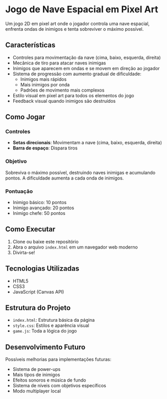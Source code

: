 # Jogo de Nave Espacial em Pixel Art

Um jogo 2D em pixel art onde o jogador controla uma nave espacial, enfrenta ondas de inimigos e tenta sobreviver o máximo possível.

## Características

- Controles para movimentação da nave (cima, baixo, esquerda, direita)
- Mecânica de tiro para atacar naves inimigas
- Inimigos que aparecem em ondas e se movem em direção ao jogador
- Sistema de progressão com aumento gradual de dificuldade:
  - Inimigos mais rápidos
  - Mais inimigos por onda
  - Padrões de movimento mais complexos
- Estilo visual em pixel art para todos os elementos do jogo
- Feedback visual quando inimigos são destruídos

## Como Jogar

### Controles

- **Setas direcionais**: Movimentam a nave (cima, baixo, esquerda, direita)
- **Barra de espaço**: Dispara tiros

### Objetivo

Sobreviva o máximo possível, destruindo naves inimigas e acumulando pontos. A dificuldade aumenta a cada onda de inimigos.

### Pontuação

- Inimigo básico: 10 pontos
- Inimigo avançado: 20 pontos
- Inimigo chefe: 50 pontos

## Como Executar

1. Clone ou baixe este repositório
2. Abra o arquivo `index.html` em um navegador web moderno
3. Divirta-se!

## Tecnologias Utilizadas

- HTML5
- CSS3
- JavaScript (Canvas API)

## Estrutura do Projeto

- `index.html`: Estrutura básica da página
- `style.css`: Estilos e aparência visual
- `game.js`: Toda a lógica do jogo

## Desenvolvimento Futuro

Possíveis melhorias para implementações futuras:

- Sistema de power-ups
- Mais tipos de inimigos
- Efeitos sonoros e música de fundo
- Sistema de níveis com objetivos específicos
- Modo multiplayer local